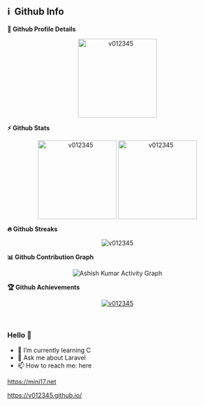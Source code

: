 <!--
**v012345/v012345** is a ✨ _special_ ✨ repository because its `README.md` (this file) appears on your GitHub profile.

Here are some ideas to get you started:

- 🔭 I’m currently working on ...
- 🌱 I’m currently learning ...
- 👯 I’m looking to collaborate on ...
- 🤔 I’m looking for help with ...
- 💬 Ask me about ...
- 📫 How to reach me: ...
- 😄 Pronouns: ...
- ⚡ Fun fact: ...
-->

<!-- <img align="right" src="https://github-readme-stats.vercel.app/api?username=v012345&theme=radical&hide_title=true" /> -->

<h2>ℹ️ &nbsp;Github Info</h2>
	
  <summary><b>🔎 Github Profile Details</b></summary>
<p align="center"><img height="180em" src="https://github-profile-summary-cards.vercel.app/api/cards/profile-details?username=v012345&theme=github_dark" alt="v012345" align = "center"/></p>

  <summary><b>⚡ Github Stats</b></summary>
<p align="center"><img height="180em" src="https://github-readme-stats.vercel.app/api?username=v012345&hide_border=true&count_private=true&show_icons=true&theme=radical" alt="v012345" align = "center"/>
<img height="180em" src="https://github-readme-stats.vercel.app/api/top-langs?username=v012345&show_icons=true&locale=en&layout=compact&hide_border=true&theme=radical" alt="v012345" align = "center"/></p>

 <summary><b>🔥 Github Streaks</b></summary>
<p align="center"><img src="https://github-readme-streak-stats.herokuapp.com/?user=v012345&theme=black-ice&hide_border=true&stroke=0000&background=0D1117&ring=e05397&fire=e05397&currStreakLabel=e05397" alt="v012345" /></p>

<summary><b>📊 Github Contribution Graph</b></summary>
<p align="center"<a href="#"><img alt="Ashish Kumar Activity Graph" src="https://activity-graph.herokuapp.com/graph?username=v012345&bg_color=0D1117&color=e05397&line=e05397&point=FFFFFF&hide_border=true&" /></a></p>
<!-- </details>
<details>    -->
 <summary><b>🏆 Github Achievements</b></summary>
<p align="center"> <a href="https://github.com/v012345"><img src="https://github-profile-trophy.vercel.app/?username=v012345&margin-w=5&theme=radical" alt="v012345" /></a> </p>

<br>

### Hello 👋


- 🌱 I’m currently learning C
- 💬 Ask me about Laravel
- 📫 How to reach me: here

https://mini17.net

https://v012345.github.io/
